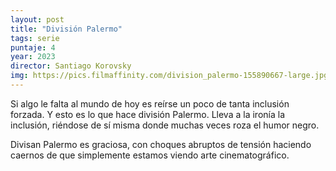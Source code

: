 ```yaml
---
layout: post
title: "División Palermo"
tags: serie
puntaje: 4
year: 2023
director: Santiago Korovsky
img: https://pics.filmaffinity.com/division_palermo-155890667-large.jpg
---
```


Si algo le falta al mundo de hoy es reírse un poco de tanta inclusión forzada. Y esto es lo que hace división Palermo. Lleva a la ironía la inclusión, riéndose de sí misma donde muchas veces roza el humor negro.

Divisan Palermo es graciosa, con choques abruptos de tensión haciendo caernos de que simplemente estamos viendo arte cinematográfico. 
